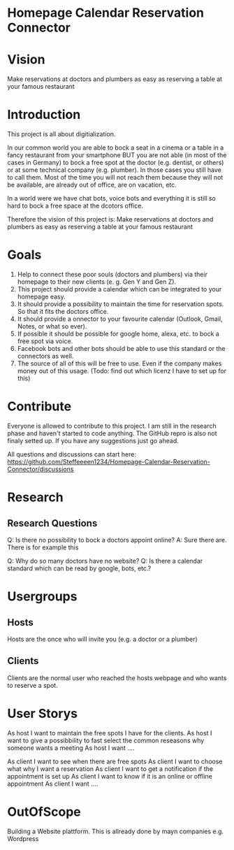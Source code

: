 # Homepage Calendar Reservation Connector
# Vision
Make reservations at doctors and plumbers as easy as reserving a table at your famous restaurant

# Introduction
This project is all about digitialization.

In our common world you are able to bock a seat in a cinema or a table in a fancy restaurant from your smartphone BUT you are not able (in most of the cases in Germany) to bock a free spot at the doctor (e.g. dentist, or others) or at some technical company (e.g. plumber). 
In those cases you still have to call them. 
Most of the time you will not reach them because they will not be available, are already out of office, are on vacation, etc.

In a world were we have chat bots, voice bots and everything it is still so hard to bock a free space at the dcotors office.

Therefore the vision of this project is: Make reservations at doctors and plumbers as easy as reserving a table at your famous restaurant

# Goals
1. Help to connect these poor souls (doctors and plumbers) via their homepage to their new clients (e. g. Gen Y and Gen Z). 
1. This project should provide a calendar which can be integrated to your homepage easy. 
1. It should provide a possibility to maintain the time for reservation spots. So that it fits the doctors office.
1. It should provide a onnector to your favourite calendar (Outlook, Gmail, Notes, or what so ever).
1. If possible it should be possible for google home, alexa, etc. to bock a free spot via voice.
1. Facebook bots and other bots should be able to use this standard or the connectors as well.
1. The source of all of this will be free to use. Even if the company makes money out of this usage. (Todo: find out which licenz I have to set up for this)

# Contribute
Everyone is allowed to contribute to this project. 
I am still in the research phase and haven't started to code anything.
The GitHub repro is also not finaly setted up. If you have any suggestions just go ahead.

All questions and discussions can start here: https://github.com/Steffeeeen1234/Homepage-Calendar-Reservation-Connector/discussions

# Research

## Research Questions
Q: Is there no possibility to bock a doctors appoint online?
A: Sure there are. There is for example this

Q: Why do so many doctors have no website?
Q: Is there a calendar standard which can be read by google, bots, etc.?

# Usergroups
## Hosts 
Hosts are the once who will invite you (e.g. a doctor or a plumber)

## Clients
Clients are the normal user who reached the hosts webpage and who wants to reserve a spot.

# User Storys
As host I want to maintain the free spots I have for the clients.
As host I want to give a possibbility to fast select the common reseasons why someone wants a meeting
As host I want ....

As client I want to see when there are free spots
As client I want to choose what why I want a reservation
As client I want to get a notification if the appointment is set up
As client I want to know if it is an online or offline appointment
As client I want ....


# OutOfScope
Building a Website plattform. This is allready done by mayn companies e.g. Wordpress
